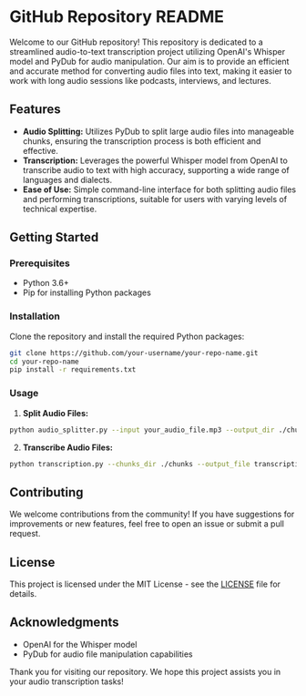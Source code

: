 # GitHub Repository README

Welcome to our GitHub repository! This repository is dedicated to a streamlined audio-to-text transcription project utilizing OpenAI's Whisper model and PyDub for audio manipulation. Our aim is to provide an efficient and accurate method for converting audio files into text, making it easier to work with long audio sessions like podcasts, interviews, and lectures.

## Features

- **Audio Splitting:** Utilizes PyDub to split large audio files into manageable chunks, ensuring the transcription process is both efficient and effective.
- **Transcription:** Leverages the powerful Whisper model from OpenAI to transcribe audio to text with high accuracy, supporting a wide range of languages and dialects.
- **Ease of Use:** Simple command-line interface for both splitting audio files and performing transcriptions, suitable for users with varying levels of technical expertise.

## Getting Started

### Prerequisites

- Python 3.6+
- Pip for installing Python packages

### Installation

Clone the repository and install the required Python packages:

```bash
git clone https://github.com/your-username/your-repo-name.git
cd your-repo-name
pip install -r requirements.txt
```

### Usage

1. **Split Audio Files:**

```bash
python audio_splitter.py --input your_audio_file.mp3 --output_dir ./chunks
```

2. **Transcribe Audio Files:**

```bash
python transcription.py --chunks_dir ./chunks --output_file transcriptions.txt
```

## Contributing

We welcome contributions from the community! If you have suggestions for improvements or new features, feel free to open an issue or submit a pull request.

## License

This project is licensed under the MIT License - see the [LICENSE](LICENSE) file for details.

## Acknowledgments

- OpenAI for the Whisper model
- PyDub for audio file manipulation capabilities

Thank you for visiting our repository. We hope this project assists you in your audio transcription tasks!
